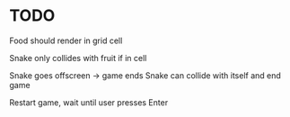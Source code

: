 # TODO

Food should render in grid cell

Snake only collides with fruit if in cell

Snake goes offscreen -> game ends
Snake can collide with itself and end game

Restart game, wait until user presses Enter
